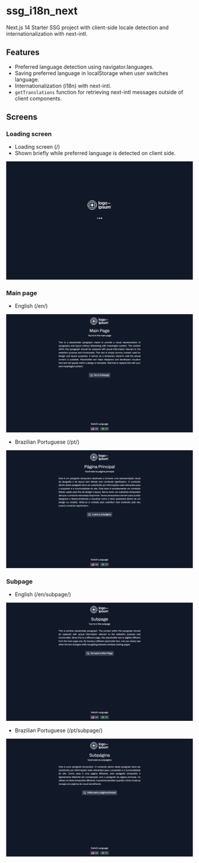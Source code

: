 # ssg_i18n_next
Next.js 14 Starter SSG project with client-side locale detection and internationalization with next-intl.

## Features
* Preferred language detection using navigator.languages.
* Saving preferred language in localStorage when user switches language.
* Internationalization (i18n) with next-intl.
* ```getTranslations``` function for retrieving next-intl messages outside of client components.

## Screens
### Loading screen
* Loading screen (/)
* Shown briefly while preferred language is detected on client side.  

![Loading Screen](screenshots/loading.png?raw=true "Loading Screen")


### Main page
* English (/en/)

![Main page - English](screenshots/main-page-en.png?raw=true "Main page - English")
* Brazilian Portuguese (/pt/)

![Main page - Brazilian Portuguese](screenshots/main-page-pt.png?raw=true "Main page - Brazilian Portuguese")


### Subpage
* English (/en/subpage/)

![Subpage - English](screenshots/subpage-en.png?raw=true "Subpage - English")
* Brazilian Portuguese (/pt/subpage/)

![Subpage - Brazilian Portuguese](screenshots/subpage-pt.png?raw=true "Subpage - Brazilian Portuguese")